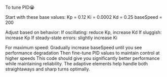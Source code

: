 To tune PID😭

Start with these base values:
Kp = 0.12
Ki = 0.0002
Kd = 0.25
baseSpeed = 200

Adjust based on behavior:
If oscillating: reduce Kp, increase Kd
If sluggish: increase Kp
If steady-state errors: slightly increase Ki

For maximum speed:
Gradually increase baseSpeed until you see performance degradation
Then fine-tune PID values to maintain control at higher speeds
This code should give you significantly better performance while maintaining reliability. The adaptive elements help handle both straightaways and sharp turns optimally.

